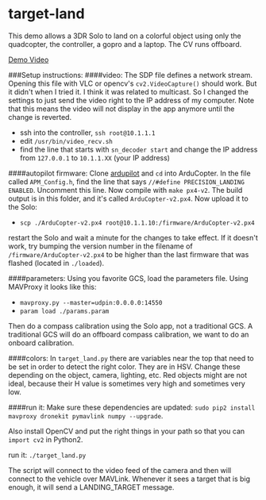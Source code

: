 target-land
===========

This demo allows a 3DR Solo to land on a colorful object using only the quadcopter, the controller, a gopro and a laptop.  The CV runs offboard.

[Demo Video](https://youtu.be/PURlcAu6MEk)

###Setup instructions:
####video:
The SDP file defines a network stream. Opening this file with VLC or opencv's `cv2.VideoCapture()` should work.  But it didn't when I tried it.  I think it was related to multicast. So I changed the settings to just send the video right to the IP address of my computer.  Note that this means the video will not display in the app anymore until the change is reverted.

- ssh into the controller, `ssh root@10.1.1.1`
- edit `/usr/bin/video_recv.sh`
- find the line that starts with `sn_decoder start` and change the IP address from `127.0.0.1` to `10.1.1.XX` (your IP address)

####autopilot firmware:
Clone [ardupilot](github.com/diydrones/ardupilot) and `cd` into ArduCopter.  In the file called `APM_Config.h`, find the line that says `//#define PRECISION_LANDING ENABLED`.  Uncomment this line.  Now compile with `make px4-v2`. The build output is in this folder, and it's called `ArduCopter-v2.px4`.  Now upload it to the Solo:

- `scp ./ArduCopter-v2.px4 root@10.1.1.10:/firmware/ArduCopter-v2.px4`

restart the Solo and wait a minute for the changes to take effect. If it doesn't work, try bumping the version number in the filename of `/firmware/ArduCopter-v2.px4` to be higher than the last firmware that was flashed (located in `./loaded`).

####parameters:
Using you favorite GCS, load the parameters file. Using MAVProxy it looks like this:

- `mavproxy.py --master=udpin:0.0.0.0:14550`
- `param load ./params.param`

Then do a compass calibration using the Solo app, not a traditional GCS.  A traditional GCS will do an offboard compass calibration, we want to do an onboard calibration.

####colors:
In `target_land.py` there are variables near the top that need to be set in order to detect the right color. They are in HSV.  Change these depending on the object, camera, lighting, etc. Red objects might are not ideal, because their H value is sometimes very high and sometimes very low.

####run it:
Make sure these dependencies are updated:
`sudo pip2 install mavproxy dronekit pymavlink numpy --upgrade`.

Also install OpenCV and put the right things in your path so that you can `import cv2` in Python2.

run it: `./target_land.py`

The script will connect to the video feed of the camera and then will connect to the vehicle over MAVLink.  Whenever it sees a target that is big enough, it will send a LANDING_TARGET message.

